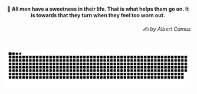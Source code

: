 <h4 align="center">
  💭 All men have a sweetness in their life. That is what helps them go on. It is towards that they turn when they feel too worn out.
  <h6 align="right">
    <i>
      ✍️ by Albert Camus
    </i>
  </h6>
</h4>

#

<picture>
  <source media="(prefers-color-scheme: dark)" srcset="https://raw.githubusercontent.com/sakshiagrwal/sakshiagrwal/output/github-snake-dark.svg">
  <source media="(prefers-color-scheme: light)" srcset="https://raw.githubusercontent.com/sakshiagrwal/sakshiagrwal/output/github-snake.svg">
  <img alt="snk" src="https://raw.githubusercontent.com/sakshiagrwal/sakshiagrwal/output/github-snake.svg">
</picture>
